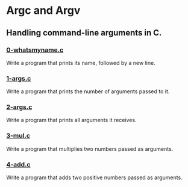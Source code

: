 # Argc and Argv

## Handling command-line arguments in C.

### [0-whatsmyname.c](https://github.com/JeffToken31/holbertonschool-low_level_programming/blob/main/argc_argv/0-whatsmyname.c)
Write a program that prints its name, followed by a new line.

### [1-args.c](https://github.com/JeffToken31/holbertonschool-low_level_programming/blob/main/argc_argv/1-args.c)
Write a program that prints the number of arguments passed to it.

### [2-args.c](https://github.com/JeffToken31/holbertonschool-low_level_programming/blob/main/argc_argv/2-args.c)
Write a program that prints all arguments it receives.

### [3-mul.c](https://github.com/JeffToken31/holbertonschool-low_level_programming/blob/main/argc_argv/3-mul.c)
Write a program that multiplies two numbers passed as arguments.

### [4-add.c](https://github.com/JeffToken31/holbertonschool-low_level_programming/blob/main/argc_argv/4-add.c)
Write a program that adds two positive numbers passed as arguments.

